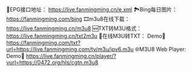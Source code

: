 📆EPG接口地址：
https://live.fanmingming.cn/e.xml
🏞️Bing每日图片：
https://fanmingming.com/bing
🎞️m3u8在线下载：
https://live.fanmingming.cn/m3u8
🆕TXT转M3U格式：
https://live.fanmingming.cn/txt2m3u
📄在线M3U转TXT：
Demo🔗 https://fanmingming.com/txt?url=https://live.fanmingming.com/tv/m3u/ipv6.m3u
🌐M3U8 Web Player:
Demo🔗 https://live.fanmingming.cn/player/?vurl=https://0472.org/hls/cgtn.m3u8
